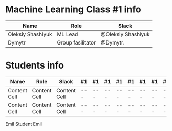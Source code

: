 # Machine Learning Class #1 info

Name              | Role             | Slack             |
------------------|------------------|-------------------|
Oleksiy Shashlyuk | ML Lead          |@Oleksiy Shashlyuk |
Dymytr            | Group fasilitator|@Dymytr.           |




# Students info

Name            | Role         | Slack       |#1 |#1 |#1 |#1 |#1 |#1 |#1 |#1 |#1 |#1 |#1 |#1 |#1 |#1 |
----------------|--------------|-------------|---|---|---|---|---|---|---|---|---|---|---|---|---|---|
Content Cell    | Content Cell |Content Cell |---|---|---|---|---|---|---|---|---|---|---|---|---|---|
Content Cell    | Content Cell |Content Cell |---|---|---|---|---|---|---|---|---|---|---|---|---|---|
Emil              Student        Emil
